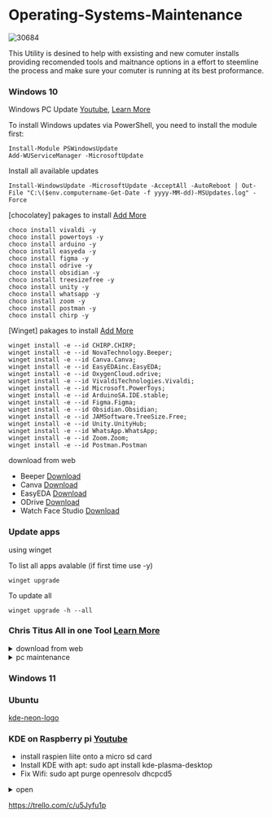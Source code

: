 # Operating-Systems-Maintenance
![30684](https://user-images.githubusercontent.com/73963020/211402306-95fb4e51-4777-49d4-9620-ec734a02df30.jpg)

This Utility is desined to help with exsisting and new comuter installs providing recomended tools and maitnance options in a effort to steemline the process and make sure your comuter is running at its best proformance.


### Windows 10 

Windows PC Update [Youtube](https://youtu.be/M2mMQfPGZsE), [Learn More](https://christitus.com/install-windows-update-powershell/)

To install Windows updates via PowerShell, you need to install the module first:
```
Install-Module PSWindowsUpdate
Add-WUServiceManager -MicrosoftUpdate
```

Install all available updates
```
Install-WindowsUpdate -MicrosoftUpdate -AcceptAll -AutoReboot | Out-File "C:\($env.computername-Get-Date -f yyyy-MM-dd)-MSUpdates.log" -Force
```




[chocolatey] pakages to install [Add More](https://chocolatey.org)
```
choco install vivaldi -y
choco install powertoys -y
choco install arduino -y
choco install easyeda -y
choco install figma -y
choco install odrive -y
choco install obsidian -y
choco install treesizefree -y
choco install unity -y
choco install whatsapp -y
choco install zoom -y
choco install postman -y
choco install chirp -y
```

[Winget] pakages to install [Add More](https://winget.run)
```
winget install -e --id CHIRP.CHIRP;
winget install -e --id NovaTechnology.Beeper;
winget install -e --id Canva.Canva;
winget install -e --id EasyEDAinc.EasyEDA;
winget install -e --id OxygenCloud.odrive;
winget install -e --id VivaldiTechnologies.Vivaldi;
winget install -e --id Microsoft.PowerToys;
winget install -e --id ArduinoSA.IDE.stable;
winget install -e --id Figma.Figma;
winget install -e --id Obsidian.Obsidian;
winget install -e --id JAMSoftware.TreeSize.Free;
winget install -e --id Unity.UnityHub;
winget install -e --id WhatsApp.WhatsApp;
winget install -e --id Zoom.Zoom;
winget install -e --id Postman.Postman
```
download from web
 - Beeper [Download](https://www.beeper.com/download)
 - Canva [Download](https://www.canva.com/download/)
 - EasyEDA [Download](https://easyeda.com/page/download)
 - ODrive [Download](https://docs.odrive.com/docs/odrive-usage-guide#install-desktop-sync)
 - Watch Face Studio [Download](https://developer.samsung.com/watch-face-studio/download.html)
 
### Update apps
 using winget

To list all apps avalable (if first time use -y)
 ```
 winget upgrade
```
To update all
```
winget upgrade -h --all
```

### Chris Titus All in one Tool [Learn More](https://christitus.com/one-tool-for-everything/)
 
<details><summary>download from web</summary><p>

</p></details>




<details><summary>pc maintenance</summary>
<p>
   
#### We can hide anything, even code!
   
To perform a clean boot, type "system configuration" in Search and click the "System Configuration" result.

1. Right-click the Windows button > Select Run
2. Type in "msconfig" without the quotes, then click OK.
3. On the General tab, select Selective Startup. Then untick "Load startup items".
4. On the Services tab, click "Hide all Microsoft services".
5. Click "Disable all".
6. On the Startup tab, click "Open Task Manager". A Task Manager window should open.
7. Disable all startup items. You can also choose which startup items to disable, as certain devices might now work properly if the startup item related to it is disabled.
8. Go back to your System Configuration window.
9. Click Apply > OK
10. Click "Restart" when prompted.

Perform repair system files :	
Type cmd in the Windows search bar, right-click on the Command Prompt, and run it as an administrator.
	You must type the commands in their respective order:
	- DISM.exe /Online /Cleanup-image /Restorehealth
	- sfc /scannow
   
Please do not include the (.) at the beginning of the command
Set CPU priority https://www.prnwatch.com/prio/ 
   
   --------
</p>
</details>






### Windows 11

### Ubuntu 


[kde-neon-logo](https://user-images.githubusercontent.com/73963020/211235720-af170b25-625f-4792-9e65-fd4edf76c874.png)

### KDE on Raspberry pi [Youtube](https://youtu.be/dh9KfT-IfFg)
- install raspien liite onto a micro sd card
- Install KDE with apt: sudo apt install kde-plasma-desktop
- Fix Wifi: sudo apt purge openresolv dhcpcd5


<details><summary>open</summary><p>
#### We can hide anything, even code!
```ruby
   puts "Hello World"
```
</p></details>


https://trello.com/c/u5Jyfu1p
